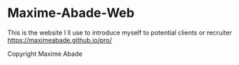 # Maxime-Abade-Web
This is the website I ll use to introduce myself to potential clients or recruiter
https://maximeabade.github.io/pro/

Copyright Maxime Abade

